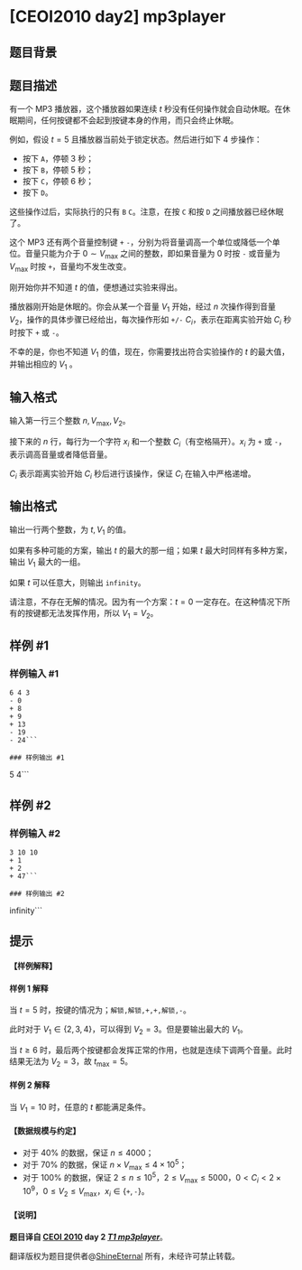 # [CEOI2010 day2] mp3player

## 题目背景



## 题目描述

有一个 MP3 播放器，这个播放器如果连续 $t$ 秒没有任何操作就会自动休眠。在休眠期间，任何按键都不会起到按键本身的作用，而只会终止休眠。

例如，假设 $t=5$ 且播放器当前处于锁定状态。然后进行如下 $4$ 步操作：

- 按下 `A`，停顿 $3$ 秒；
- 按下 `B`，停顿 $5$ 秒；
- 按下 `C`，停顿 $6$ 秒；
- 按下 `D`。

这些操作过后，实际执行的只有 `B` `C`。注意，在按 `C` 和按 `D` 之间播放器已经休眠了。

这个 MP3 还有两个音量控制键 `+` `-`，分别为将音量调高一个单位或降低一个单位。音量只能为介于 $0\sim V_{\max}$ 之间的整数，即如果音量为 $0$ 时按 `-` 或音量为 $V_{\max}$ 时按 `+`，音量均不发生改变。

刚开始你并不知道 $t$ 的值，便想通过实验来得出。

播放器刚开始是休眠的。你会从某一个音量 $V_1$ 开始，经过 $n$ 次操作得到音量 $V_2$，操作的具体步骤已经给出，每次操作形如 `+/-` $C_i$，表示在距离实验开始 $C_i$ 秒时按下 `+` 或 `-`。

不幸的是，你也不知道 $V_1$ 的值，现在，你需要找出符合实验操作的 $t$ 的最大值，并输出相应的 $V_1$ 。



## 输入格式

输入第一行三个整数 $n,V_{\max},V_2$。

接下来的 $n$ 行，每行为一个字符 $x_i$ 和一个整数 $C_i$（有空格隔开）。$x_i$ 为 `+` 或 `-`，表示调高音量或者降低音量。

$C_i$ 表示距离实验开始 $C_i$ 秒后进行该操作，保证 $C_i$ 在输入中严格递增。

## 输出格式

输出一行两个整数，为 $t,V_1$ 的值。

如果有多种可能的方案，输出 $t$ 的最大的那一组；如果 $t$ 最大时同样有多种方案，输出 $V_1$ 最大的一组。

如果 $t$ 可以任意大，则输出 `infinity`。

请注意，不存在无解的情况。因为有一个方案：$t=0$ 一定存在。在这种情况下所有的按键都无法发挥作用，所以 $V_1=V_2$。

## 样例 #1

### 样例输入 #1
```
6 4 3
- 0
+ 8
+ 9
+ 13
- 19
- 24```

### 样例输出 #1

```
5 4```

## 样例 #2

### 样例输入 #2
```
3 10 10
+ 1
+ 2
+ 47```

### 样例输出 #2

```
infinity```

## 提示

#### 【样例解释】

#### 样例 1 解释

当 $t=5$ 时，按键的情况为；`解锁,解锁,+,+,解锁,-`。

此时对于 $V_1\in \{2,3,4\}$，可以得到 $V_2=3$。但是要输出最大的 $V_1$。

当 $t\geq 6$ 时，最后两个按键都会发挥正常的作用，也就是连续下调两个音量。此时结果无法为 $V_2=3$，故 $t_{\max}=5$。 

#### 样例 2 解释

当 $V_1=10$ 时，任意的 $t$ 都能满足条件。

#### 【数据规模与约定】

- 对于 $40\%$ 的数据，保证 $n\le 4000$；
- 对于 $70\%$ 的数据，保证 $n\times V_{\max}\le 4\times 10^5$；
- 对于 $100\%$ 的数据，保证 $2\le n\le 10^5$，$2\le V_{\max}\le 5000$，$0<C_i<2\times 10^9$，$0\le V_2\le V_{\max}$，$x_i\in\{\texttt{+}, \texttt{-}
\}$。


#### 【说明】

**题目译自 [CEOI 2010](http://ceoi2010.ics.upjs.sk/Contest/Tasks) day 2 *[T1 mp3player](https://people.ksp.sk/~misof/ceoi2010/mp3-eng.pdf)***。

翻译版权为题目提供者@[ShineEternal](https://www.luogu.com.cn/user/45475) 所有，未经许可禁止转载。


